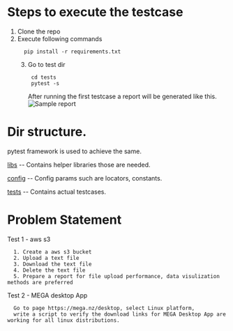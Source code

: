 # Steps to execute the testcase

1. Clone the repo
2. Execute following commands
   ```commandline
     pip install -r requirements.txt
    ```
   3. Go to test dir 
      ```commandline
       cd tests
       pytest -s 
      ```
      After running the first testcase a report will be generated like this. 
     ![Sample report](report/upload_download_perf_report.png)

# Dir structure. 
   pytest framework is used to achieve the same.

[libs](libs) -- Contains helper libraries those are needed. 

[config](config) -- Config params such are locators, constants.

[tests](tests) --  Contains actual testcases. 




# Problem Statement
   
   Test 1 - aws s3

      1. Create a aws s3 bucket
      2. Upload a text file
      3. Download the text file
      4. Delete the text file
      5. Prepare a report for file upload performance, data visulization methods are preferred

   Test 2 - MEGA desktop App

      Go to page https://mega.nz/desktop, select Linux platform, 
      write a script to verify the download links for MEGA Desktop App are working for all linux distributions.

